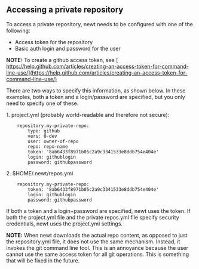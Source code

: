 ## Accessing a private repository

To access a private repository, newt needs to be configured with one of the following:

* Access token for the repository
* Basic auth login and password for the user


**NOTE:** To create a github access token, see [
https://help.github.com/articles/creating-an-access-token-for-command-line-use/](https://help.github.com/articles/creating-an-access-token-for-command-line-use/)

There are two ways to specify this information, as shown below.  In
these examples, both a token and a login/password are specified, but you
only need to specify one of these.

1\. project.yml (probably world-readable and therefore not secure):
    
```hl_lines="6 7 8"
    repository.my-private-repo:
        type: github
        vers: 0-dev
        user: owner-of-repo
        repo: repo-name
        token: '8ab6433f8971b05c2a9c3341533e8ddb754e404e'
        login: githublogin
        password: githubpassword
```

2\. $HOME/.newt/repos.yml
    
```hl_lines="2 3 4"
    repository.my-private-repo:
        token: '8ab6433f8971b05c2a9c3341533e8ddb754e404e'
        login: githublogin
        password: githubpassword
```

If both a token and a login+password are specified, newt uses the token.
If both the project.yml file and the private repos.yml file specify
security credentials, newt uses the project.yml settings.

**NOTE:** When newt downloads the actual repo content, as
opposed to just the repository.yml file, it does not use the same
mechanism.  Instead, it invokes the git command line tool.  This is an
annoyance because the user cannot use the same access token for all git
operations.  This is something that will be fixed in the future.

